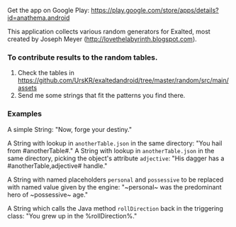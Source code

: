 Get the app on Google Play: https://play.google.com/store/apps/details?id=anathema.android

This application collects various random generators for Exalted, most created by Joseph Meyer (http://lovethelabyrinth.blogspot.com).

### To contribute results to the random tables.
1. Check the tables in https://github.com/UrsKR/exaltedandroid/tree/master/random/src/main/assets
2. Send me some strings that fit the patterns you find there.


### Examples

A simple String:
"Now, forge your destiny."

A String with lookup in ``anotherTable.json`` in the same directory:
"You hail from #anotherTable#."
A String with lookup in ``anotherTable.json`` in the same directory, picking the object's attribute ``adjective``:
"His dagger has a #anotherTable,adjective# handle."

A String with named placeholders ``personal`` and ``possessive`` to be replaced with named value given by the engine:
"~personal~ was the predominant hero of ~possessive~ age."

A String which calls the Java method ``rollDirection`` back in the triggering class:
"You grew up in the %rollDirection%."
